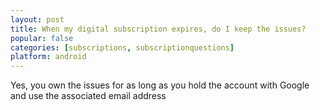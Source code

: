 ```yaml
---
layout: post
title: When my digital subscription expires, do I keep the issues?
popular: false
categories: [subscriptions, subscriptionquestions]
platform: android
---
```

Yes, you own the issues for as long as you hold the account with Google and use the associated email address  